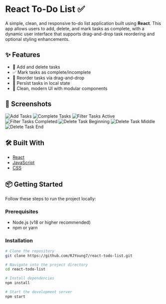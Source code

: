 # React To-Do List ✅

A simple, clean, and responsive to-do list application built using **React**. This app allows users to add, delete, and mark tasks as complete, with a dynamic user interface that supports drag-and-drop task reordering and optional styling enhancements.

## ✨ Features

- 📝 Add and delete tasks
- ✅ Mark tasks as complete/incomplete
- 🔁 Reorder tasks via drag-and-drop
- 💾 Persist tasks in local state
- 🎨 Clean, modern UI with modular components

## 📸 Screenshots

![Add Tasks](./public/assets/AddTask.png)
![Complete Tasks](./public/assets/CompleteTasks.png)
![Filter Tasks Active](./public/assets/FilterTasksActive.png)
![Filter Tasks Completed](./public/assets/FilterTasksCompleted.png)
![Delete Task Beginning](./public/assets/DeleteTaskBeginning.png)
![Delete Task Middle](./public/assets/DeleteTaskMiddle.png)
![Delete Task End](./public/assets/DeleteTaskEnd.png)

## 🛠️ Built With

- [React](https://reactjs.org/)
- [JavaScript](https://developer.mozilla.org/en-US/docs/Web/JavaScript)
- [CSS](https://developer.mozilla.org/en-US/docs/Web/CSS)

## 📦 Getting Started

Follow these steps to run the project locally:

### Prerequisites

- Node.js (v18 or higher recommended)
- npm or yarn

### Installation

```bash
# Clone the repository
git clone https://github.com/RJYoung7/react-todo-list.git

# Navigate into the project directory
cd react-todo-list

# Install dependencies
npm install

# Start the development server
npm start
```
